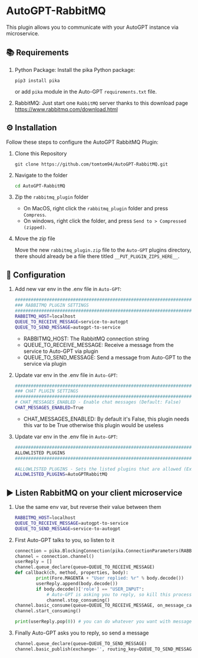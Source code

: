 # AutoGPT-RabbitMQ

This plugin allows you to communicate with your AutoGPT instance via microservice.

## 📚 Requirements

1. Python Package: Install the pika Python package: 

    ```pip3
    pip3 install pika
    ```

    or add `pika` module in the Auto-GPT `requirements.txt` file.

2. RabbitMQ: Just start one `RabbitMQ` server thanks to this download page https://www.rabbitmq.com/download.html

## ⚙️ Installation

Follow these steps to configure the AutoGPT RabbitMQ Plugin:

1. Clone this Repository

    ```git
    git clone https://github.com/tomtom94/AutoGPT-RabbitMQ.git
    ```

2. Navigate to the folder

    ```sh
    cd AutoGPT-RabbitMQ
    ```

3. Zip the `rabbitmq_plugin` folder

    - On MacOS, right click the `rabbitmq_plugin` folder and press `Compress`. 
    - On windows, right click the folder, and press `Send to > Compressed (zipped)`.

4. Move the zip file

    Move the new `rabbitmq_plugin.zip` file to the `Auto-GPT` plugins directory, there should already be a file there titled `__PUT_PLUGIN_ZIPS_HERE__`.

## 🔧 Configuration

1. Add new var env in the .env file in `Auto-GPT`:

    ```sh
    ################################################################################
    ### RABBITMQ PLUGIN SETTINGS
    ################################################################################
    RABBITMQ_HOST=localhost
    QUEUE_TO_RECEIVE_MESSAGE=service-to-autogpt
    QUEUE_TO_SEND_MESSAGE=autogpt-to-service
    ```

    - RABBITMQ_HOST: The RabbitMQ connection string
    - QUEUE_TO_RECEIVE_MESSAGE: Receive a message from the service to Auto-GPT via plugin
    - QUEUE_TO_SEND_MESSAGE: Send a message from Auto-GPT to the service via plugin

2. Update var env in the .env file in `Auto-GPT`:

    ```sh
    ################################################################################
    ### CHAT PLUGIN SETTINGS
    ################################################################################
    # CHAT_MESSAGES_ENABLED - Enable chat messages (Default: False)
    CHAT_MESSAGES_ENABLED=True
    ```

    - CHAT_MESSAGES_ENABLED: By default it's False, this plugin needs this var to be True otherwise this plugin would be useless

3. Update var env in the .env file in `Auto-GPT`:

    ```sh
    ################################################################################
    ALLOWLISTED PLUGINS
    ################################################################################

    #ALLOWLISTED_PLUGINS - Sets the listed plugins that are allowed (Example: plugin1,plugin2,plugin3)
    ALLOWLISTED_PLUGINS=AutoGPTRabbitMQ
    ```

## ► Listen RabbitMQ on your client microservice

1. Use the same env var, but reverse their value between them

    ```sh
    RABBITMQ_HOST=localhost
    QUEUE_TO_RECEIVE_MESSAGE=autogpt-to-service
    QUEUE_TO_SEND_MESSAGE=service-to-autogpt
    ```

2. First Auto-GPT talks to you, so listen to it

    ```python
    connection = pika.BlockingConnection(pika.ConnectionParameters(RABBITMQ_HOST))
    channel = connection.channel()
    userReply = []
    channel.queue_declare(queue=QUEUE_TO_RECEIVE_MESSAGE)
    def callback(ch, method, properties, body):
            print(Fore.MAGENTA + "User replied: %r" % body.decode())
            userReply.append(body.decode())
            if body.decode()['role'] == "USER_INPUT":
                # Auto-GPT is asking you to reply, so kill this process and get back to your normal server tasks
                channel.stop_consuming()
    channel.basic_consume(queue=QUEUE_TO_RECEIVE_MESSAGE, on_message_callback=callback, auto_ack=True)
    channel.start_consuming()

    print(userReply.pop(0)) # you can do whatever you want with messages received from Auto-GPT
    ```

3. Finally Auto-GPT asks you to reply, so send a message

    ```python
    channel.queue_declare(queue=QUEUE_TO_SEND_MESSAGE)
    channel.basic_publish(exchange='', routing_key=QUEUE_TO_SEND_MESSAGE, body="Make a poem for my dog in a text file please")
    ```
